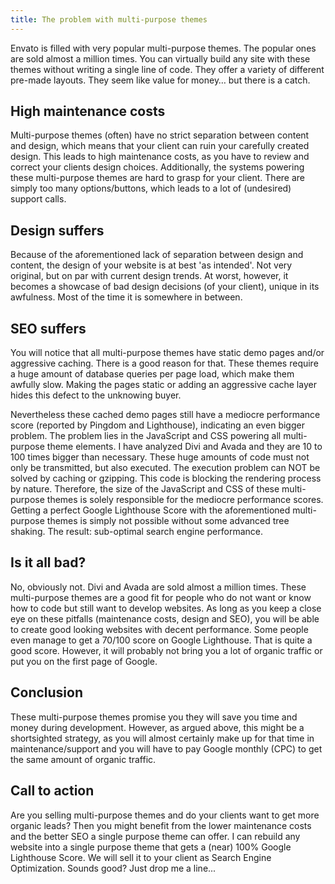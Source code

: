 ```yaml
---
title: The problem with multi-purpose themes
---
```


Envato is filled with very popular multi-purpose themes. The popular ones are sold almost a million times. You can virtually build any site with these themes without writing a single line of code. They offer a variety of different pre-made layouts. They seem like value for money… but there is a catch.

## High maintenance costs

Multi-purpose themes (often) have no strict separation between content and design, which means that your client can ruin your carefully created design. This leads to high maintenance costs, as you have to review and correct your clients design choices. Additionally, the systems powering these multi-purpose themes are hard to grasp for your client. There are simply too many options/buttons, which leads to a lot of (undesired) support calls.

## Design suffers

Because of the aforementioned lack of separation between design and content, the design of your website is at best 'as intended'. Not very original, but on par with current design trends. At worst, however, it becomes a showcase of bad design decisions (of your client), unique in its awfulness. Most of the time it is somewhere in between.

## SEO suffers

You will notice that all multi-purpose themes have static demo pages and/or aggressive caching. There is a good reason for that. These themes require a huge amount of database queries per page load, which make them awfully slow. Making the pages static or adding an aggressive cache layer hides this defect to the unknowing buyer. 

Nevertheless these cached demo pages still have a mediocre performance score (reported by Pingdom and Lighthouse), indicating an even bigger problem. The problem lies in the JavaScript and CSS powering all multi-purpose theme elements. I have analyzed Divi and Avada and they are 10 to 100 times bigger than necessary. These huge amounts of code must not only be transmitted, but also executed. The execution problem can NOT be solved by caching or gzipping. This code is blocking the rendering process by nature. Therefore, the size of the JavaScript and CSS of these multi-purpose themes is solely responsible for the mediocre performance scores. Getting a perfect Google Lighthouse Score with the aforementioned multi-purpose themes is simply not possible without some advanced tree shaking. The result: sub-optimal search engine performance.

## Is it all bad?

No, obviously not. Divi and Avada are sold almost a million times. These multi-purpose themes are a good fit for people who do not want or know how to code but still want to develop websites. As long as you keep a close eye on these pitfalls (maintenance costs, design and SEO), you will be able to create good looking websites with decent performance. Some people even manage to get a 70/100 score on Google Lighthouse. That is quite a good score. However, it will probably not bring you a lot of organic traffic or put you on the first page of Google. 

## Conclusion

These multi-purpose themes promise you they will save you time and money during development. However, as argued above, this might be a shortsighted strategy, as you will almost certainly make up for that time in maintenance/support and you will have to pay Google monthly (CPC) to get the same amount of organic traffic.

## Call to action

Are you selling multi-purpose themes and do your clients want to get more organic leads? Then you might benefit from the lower maintenance costs and the better SEO a single purpose theme can offer. I can rebuild any website into a single purpose theme that gets a (near) 100% Google Lighthouse Score. We will sell it to your client as Search Engine Optimization. Sounds good? Just drop me a line...
